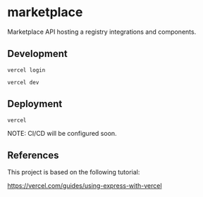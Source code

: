 # marketplace

Marketplace API hosting a registry integrations and components.

## Development

```
vercel login
```

```
vercel dev
```

## Deployment

```
vercel
```

NOTE: CI/CD will be configured soon.

## References

This project is based on the following tutorial:

https://vercel.com/guides/using-express-with-vercel
